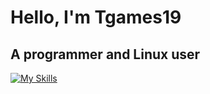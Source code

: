 # Hello, I'm Tgames19
## A programmer and Linux user
[![My Skills](https://skillicons.dev/icons?i=js,html,py,cs,linux,neovim,godot)](https://skillicons.dev)
